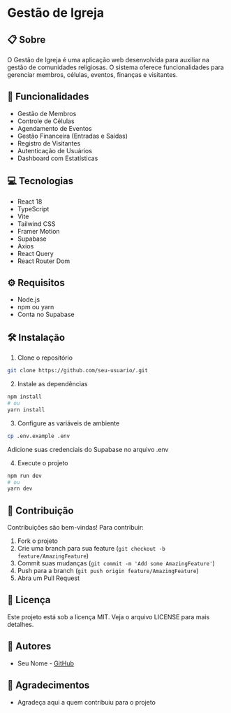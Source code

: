 # Gestão de Igreja

## 📋 Sobre
O Gestão de Igreja é uma aplicação web desenvolvida para auxiliar na gestão de comunidades religiosas. O sistema oferece funcionalidades para gerenciar membros, células, eventos, finanças e visitantes.

## 🚀 Funcionalidades
- Gestão de Membros
- Controle de Células
- Agendamento de Eventos
- Gestão Financeira (Entradas e Saídas)
- Registro de Visitantes
- Autenticação de Usuários
- Dashboard com Estatísticas

## 💻 Tecnologias
- React 18
- TypeScript
- Vite
- Tailwind CSS
- Framer Motion
- Supabase
- Axios
- React Query
- React Router Dom

## ⚙️ Requisitos
- Node.js
- npm ou yarn
- Conta no Supabase

## 🛠️ Instalação
1. Clone o repositório
```bash
git clone https://github.com/seu-usuario/.git
```

2. Instale as dependências
```bash
npm install
# ou
yarn install
```

3. Configure as variáveis de ambiente
```bash
cp .env.example .env
```
Adicione suas credenciais do Supabase no arquivo .env

4. Execute o projeto
```bash
npm run dev
# ou
yarn dev
```

## 🤝 Contribuição
Contribuições são bem-vindas! Para contribuir:

1. Fork o projeto
2. Crie uma branch para sua feature (`git checkout -b feature/AmazingFeature`)
3. Commit suas mudanças (`git commit -m 'Add some AmazingFeature'`)
4. Push para a branch (`git push origin feature/AmazingFeature`)
5. Abra um Pull Request

## 📝 Licença
Este projeto está sob a licença MIT. Veja o arquivo LICENSE para mais detalhes.

## 👥 Autores
- Seu Nome - [GitHub](https://github.com/seu-usuario)

## 🙏 Agradecimentos
- Agradeça aqui a quem contribuiu para o projeto

